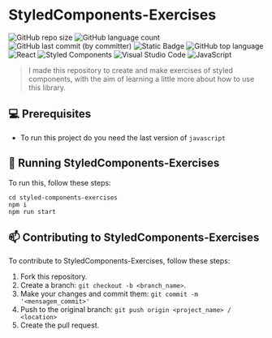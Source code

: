 # StyledComponents-Exercises

![GitHub repo size](https://img.shields.io/github/repo-size/ThomasLincoln/StyledComponents-Exercises) 
![GitHub language count](https://img.shields.io/github/languages/count/ThomasLincoln/StyledComponents-Exercises)
![GitHub last commit (by committer)](https://img.shields.io/github/last-commit/ThomasLincoln/StyledComponents-Exercises)
![Static Badge](https://img.shields.io/badge/for-study-brightgreen?color=purple)
![GitHub top language](https://img.shields.io/github/languages/top/ThomasLincoln/StyledComponents-Exercises)
![React](https://img.shields.io/badge/react-%2320232a.svg?style=for-the-badge&logo=react&logoColor=%2361DAFB)
![Styled Components](https://img.shields.io/badge/styled--components-DB7093?style=for-the-badge&logo=styled-components&logoColor=white)
![Visual Studio Code](https://img.shields.io/badge/Visual%20Studio%20Code-0078d7.svg?style=for-the-badge&logo=visual-studio-code&logoColor=white)
![JavaScript](https://img.shields.io/badge/javascript-%23323330.svg?style=for-the-badge&logo=javascript&logoColor=%23F7DF1E)


> I made this repository to create and make exercises of styled components, with the aim of learning a little more about how to use this library.

## 💻 Prerequisites


- To run this project do you need the last version of `javascript`

## 🚀 Running StyledComponents-Exercises

To run this, follow these steps: 

```
cd styled-components-exercises
npm i
npm run start
```

## 📫 Contributing to StyledComponents-Exercises

To contribute to StyledComponents-Exercises, follow these steps:

1. Fork this repository.
2. Create a branch: `git checkout -b <branch_name>`.
3. Make your changes and commit them: `git commit -m '<mensagem_commit>'`
4. Push to the original branch: `git push origin <project_name> / <location>`
5. Create the pull request.
